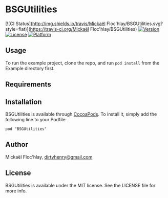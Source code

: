 # BSGUtilities

[![CI Status](http://img.shields.io/travis/Mickaël Floc'hlay/BSGUtilities.svg?style=flat)](https://travis-ci.org/Mickaël Floc'hlay/BSGUtilities)
[![Version](https://img.shields.io/cocoapods/v/BSGUtilities.svg?style=flat)](http://cocoadocs.org/docsets/BSGUtilities)
[![License](https://img.shields.io/cocoapods/l/BSGUtilities.svg?style=flat)](http://cocoadocs.org/docsets/BSGUtilities)
[![Platform](https://img.shields.io/cocoapods/p/BSGUtilities.svg?style=flat)](http://cocoadocs.org/docsets/BSGUtilities)

## Usage

To run the example project, clone the repo, and run `pod install` from the Example directory first.

## Requirements

## Installation

BSGUtilities is available through [CocoaPods](http://cocoapods.org). To install
it, simply add the following line to your Podfile:

    pod "BSGUtilities"

## Author

Mickaël Floc'hlay, dirtyhenry@gmail.com

## License

BSGUtilities is available under the MIT license. See the LICENSE file for more info.

